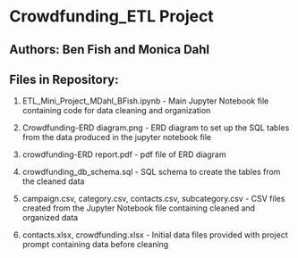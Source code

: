 # Crowdfunding_ETL Project
## Authors: Ben Fish and Monica Dahl

## Files in Repository:

1. ETL_Mini_Project_MDahl_BFish.ipynb - Main Jupyter Notebook file containing code for data cleaning and organization

2. Crowdfunding-ERD diagram.png - ERD diagram to set up the SQL tables from the data produced in the jupyter notebook file
	
3. crowdfunding-ERD report.pdf - pdf file of ERD diagram
	
4. crowdfunding_db_schema.sql - SQL schema to create the tables from the cleaned data

5. campaign.csv, category.csv, contacts.csv, subcategory.csv - CSV files created from the Jupyter Notebook file containing cleaned and organized data

6. contacts.xlsx, crowdfunding.xlsx - Initial data files provided with project prompt containing data before cleaning
	

